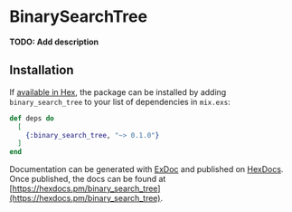 # BinarySearchTree

**TODO: Add description**

## Installation

If [available in Hex](https://hex.pm/docs/publish), the package can be installed
by adding `binary_search_tree` to your list of dependencies in `mix.exs`:

```elixir
def deps do
  [
    {:binary_search_tree, "~> 0.1.0"}
  ]
end
```

Documentation can be generated with [ExDoc](https://github.com/elixir-lang/ex_doc)
and published on [HexDocs](https://hexdocs.pm). Once published, the docs can
be found at [https://hexdocs.pm/binary_search_tree](https://hexdocs.pm/binary_search_tree).

